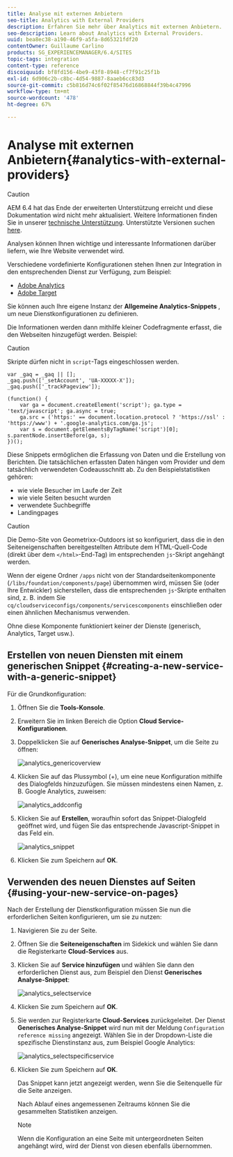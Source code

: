 ```yaml
---
title: Analyse mit externen Anbietern
seo-title: Analytics with External Providers
description: Erfahren Sie mehr über Analytics mit externen Anbietern.
seo-description: Learn about Analytics with External Providers.
uuid: bea8ec38-a190-46f9-a5fa-8d65321fdf20
contentOwner: Guillaume Carlino
products: SG_EXPERIENCEMANAGER/6.4/SITES
topic-tags: integration
content-type: reference
discoiquuid: bf8fd156-4be9-43f8-8948-cf7f91c25f1b
exl-id: 6d906c2b-c8bc-4d54-9887-8aaeb6cc83d3
source-git-commit: c5b816d74c6f02f85476d16868844f39b4c47996
workflow-type: tm+mt
source-wordcount: '478'
ht-degree: 67%

---
```


# Analyse mit externen Anbietern{#analytics-with-external-providers}

>[!CAUTION]
>
>AEM 6.4 hat das Ende der erweiterten Unterstützung erreicht und diese Dokumentation wird nicht mehr aktualisiert. Weitere Informationen finden Sie in unserer [technische Unterstützung](https://helpx.adobe.com/de/support/programs/eol-matrix.html). Unterstützte Versionen suchen [here](https://experienceleague.adobe.com/docs/?lang=de).

Analysen können Ihnen wichtige und interessante Informationen darüber liefern, wie Ihre Website verwendet wird.

Verschiedene vordefinierte Konfigurationen stehen Ihnen zur Integration in den entsprechenden Dienst zur Verfügung, zum Beispiel:

* [Adobe Analytics](/help/sites-administering/adobeanalytics.md)
* [Adobe Target](/help/sites-administering/target.md)

Sie können auch Ihre eigene Instanz der **Allgemeine Analytics-Snippets** , um neue Dienstkonfigurationen zu definieren.

Die Informationen werden dann mithilfe kleiner Codefragmente erfasst, die den Webseiten hinzugefügt werden. Beispiel:

>[!CAUTION]
>
>Skripte dürfen nicht in `script`-Tags eingeschlossen werden.

```
var _gaq = _gaq || [];
_gaq.push(['_setAccount', 'UA-XXXXX-X']);
_gaq.push(['_trackPageview']);

(function() {
    var ga = document.createElement('script'); ga.type = 'text/javascript'; ga.async = true;
    ga.src = ('https:' == document.location.protocol ? 'https://ssl' : 'https://www') + '.google-analytics.com/ga.js';
    var s = document.getElementsByTagName('script')[0]; s.parentNode.insertBefore(ga, s);
})();
```

Diese Snippets ermöglichen die Erfassung von Daten und die Erstellung von Berichten. Die tatsächlichen erfassten Daten hängen vom Provider und dem tatsächlich verwendeten Codeausschnitt ab. Zu den Beispielstatistiken gehören:

* wie viele Besucher im Laufe der Zeit
* wie viele Seiten besucht wurden
* verwendete Suchbegriffe
* Landingpages

>[!CAUTION]
>
>Die Demo-Site von Geometrixx-Outdoors ist so konfiguriert, dass die in den Seiteneigenschaften bereitgestellten Attribute dem HTML-Quell-Code (direkt über dem `</html>`-End-Tag) im entsprechenden `js`-Skript angehängt werden.
>
>
>Wenn der eigene Ordner `/apps` nicht von der Standardseitenkomponente (`/libs/foundation/components/page`) übernommen wird, müssen Sie (oder Ihre Entwickler) sicherstellen, dass die entsprechenden `js`-Skripte enthalten sind, z. B. indem Sie `cq/cloudserviceconfigs/components/servicescomponents` einschließen oder einen ähnlichen Mechanismus verwenden.
>
>
>Ohne diese Komponente funktioniert keiner der Dienste (generisch, Analytics, Target usw.).

## Erstellen von neuen Diensten mit einem generischen Snippet {#creating-a-new-service-with-a-generic-snippet}

Für die Grundkonfiguration:

1. Öffnen Sie die **Tools-Konsole**.

1. Erweitern Sie im linken Bereich die Option **Cloud Service-Konfigurationen**.

1. Doppelklicken Sie auf **Generisches Analyse-Snippet**, um die Seite zu öffnen:

   ![analytics_genericoverview](assets/analytics_genericoverview.png)

1. Klicken Sie auf das Plussymbol (+), um eine neue Konfiguration mithilfe des Dialogfelds hinzuzufügen. Sie müssen mindestens einen Namen, z. B. Google Analytics, zuweisen:

   ![analytics_addconfig](assets/analytics_addconfig.png)

1. Klicken Sie auf **Erstellen**, woraufhin sofort das Snippet-Dialogfeld geöffnet wird, und fügen Sie das entsprechende Javascript-Snippet in das Feld ein.

   ![analytics_snippet](assets/analytics_snippet.png)

1. Klicken Sie zum Speichern auf **OK**.

## Verwenden des neuen Dienstes auf Seiten {#using-your-new-service-on-pages}

Nach der Erstellung der Dienstkonfiguration müssen Sie nun die erforderlichen Seiten konfigurieren, um sie zu nutzen:

1. Navigieren Sie zu der Seite.

1. Öffnen Sie die **Seiteneigenschaften** im Sidekick und wählen Sie dann die Registerkarte **Cloud-Services** aus.

1. Klicken Sie auf **Service hinzufügen** und wählen Sie dann den erforderlichen Dienst aus, zum Beispiel den Dienst **Generisches Analyse-Snippet**:

   ![analytics_selectservice](assets/analytics_selectservice.png)

1. Klicken Sie zum Speichern auf **OK**.

1. Sie werden zur Registerkarte **Cloud-Services** zurückgeleitet. Der Dienst **Generisches Analyse-Snippet** wird nun mit der Meldung `Configuration reference missing` angezeigt. Wählen Sie in der Dropdown-Liste die spezifische Dienstinstanz aus, zum Beispiel Google Analytics:

   ![analytics_selectspecificservice](assets/analytics_selectspecificservice.png)

1. Klicken Sie zum Speichern auf **OK**.

   Das Snippet kann jetzt angezeigt werden, wenn Sie die Seitenquelle für die Seite anzeigen.

   Nach Ablauf eines angemessenen Zeitraums können Sie die gesammelten Statistiken anzeigen.

   >[!NOTE]
   >
   >Wenn die Konfiguration an eine Seite mit untergeordneten Seiten angehängt wird, wird der Dienst von diesen ebenfalls übernommen.

